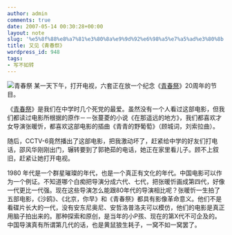 ```yaml
---
author: admin
comments: true
date: 2007-05-14 00:30:28+00:00
layout: note
slug: '%e5%8f%88%e8%a7%81%e3%80%8a%e9%9d%92%e6%98%a5%e7%a5%ad%e3%80%8b'
title: 又见《青春祭》
wordpress_id: 948
tags:
- 写不如转
---
```


![青春祭](http://www.dianying.com/images/moviepics/qcj1985.jpg)
某一天下午，打开电视，六套正在放一个纪念《[青春祭](http://www.dianying.com/gb/title.php?titleid=qcj1985)》20周年的节目。

《[青春祭](http://www.dianying.com/gb/title.php?titleid=qcj1985)》是我们在中学时几个死党的最爱。虽然没有一个人看过这部电影，但我们都读过电影所根据的原作－－张蔓菱的小说《在那遥远的地方》，我们都喜欢才女导演张暖忻，都喜欢这部电影的插曲《青青的野葡萄》（顾城词，刘索拉曲）。

随后，CCTV-6竟然播出了这部电影，把我激动坏了，赶紧给中学的好友们打电话，邵风华刚刚出门，辗转要到了郭艳茹的电话，她正在家里看儿子。顾不上叙旧，赶紧让她打开电视。

1980 年代是一个群星璀璨的年代，也是一个真正有文化的年代。中国电影可以作为一个例证。不知道哪个白痴把导演分成六代、七代，把张暖忻画成第四代，好像一代更比一代强。现在这些导演怎么能跟80年代的导演相比呢？张暖忻一生拍了五部电影，《沙鸥》、《北京，你早》和《青春祭》都具有影像革命意义。他们不是看碟片长大的一代，没有安东尼奥尼、安哲洛普洛夫可以模仿，他们的电影是真正用脑子拍出来的。那种探索和原创，是当年的小P孩、现在的第X代不可企及的。中国导演真有所谓第几代的话，也是黄鼠狼生耗子，一窝不如一窝罢了。
